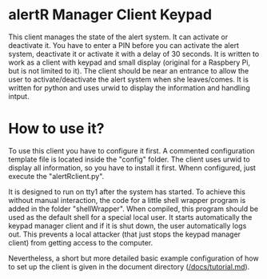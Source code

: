 alertR Manager Client Keypad
======

This client manages the state of the alert system. It can activate or deactivate it. You have to enter a PIN before you can activate the alert system, deactivate it or activate it with a delay of 30 seconds. It is written to work as a client with keypad and small display (original for a Raspbery Pi, but is not limited to it). The client should be near an entrance to allow the user to activate/deactivate the alert system when she leaves/comes. It is written for python and uses urwid to display the information and handling intput.


How to use it?
======

To use this client you have to configure it first. A commented configuration template file is located inside the "config" folder. The client uses urwid to display all information, so you have to install it first. Whenn configured, just execute the "alertRclient.py".

It is designed to run on tty1 after the system has started. To achieve this without manual interaction, the code for a little shell wrapper program is added in the folder "shellWrapper". When compiled, this program should be used as the default shell for a special local user. It starts automatically the keypad manager client and if it is shut down, the user automatically logs out. This prevents a local attacker (that just stops the keypad manager client) from getting access to the computer.

Nevertheless, a short but more detailed basic example configuration of how to set up the client is given in the document directory ([/docs/tutorial.md](/docs/tutorial.md)).